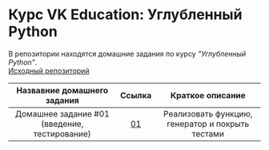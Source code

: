 # Курс VK Education: Углубленный Python

В репозитории находятся домашние задания по курсу *"Углубленный Python"*.  
[Исходный репозиторий](https://github.com/mailcourses/deep_python_autumn_2024/tree/main)

|        Назвавние домашнего задания          |               Ссылка                |                 Краткое описание                   |
|:-------------------------------------------:|:-----------------------------------:|:--------------------------------------------------:|
|Домашнее задание #01 (введение, тестирование)|[01](01/)                    |Реализовать функцию, генератор и покрыть тестами|
